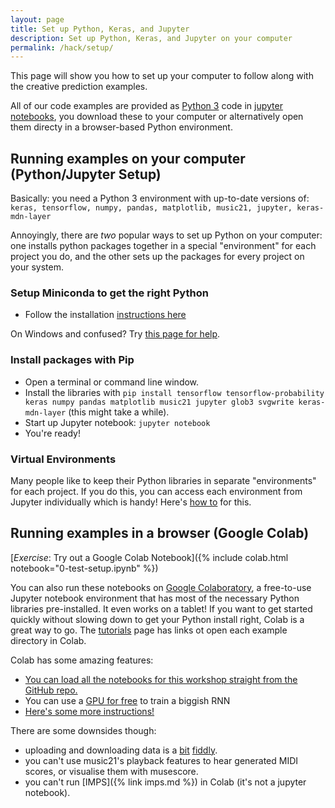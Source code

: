 ```yaml
---
layout: page
title: Set up Python, Keras, and Jupyter
description: Set up Python, Keras, and Jupyter on your computer
permalink: /hack/setup/
---
```


This page will show you how to set up your computer to follow along with the creative prediction examples.

All of our code examples are provided as [Python 3](https://www.python.org) code in [jupyter notebooks](http://jupyter.org), you download these to your computer or alternatively open them directy in a browser-based Python environment.

<!-- You're very welcome to set this up _before_ the tutorial, but during the tutorial we won't have much time to help individuals with their python installation. If you're having trouble you can follow on the screen or try out some notebooks in Google Colab (online) -- see below. -->

## Running examples on your computer (Python/Jupyter Setup)

Basically: you need a Python 3 environment with up-to-date versions of: `keras, tensorflow, numpy, pandas, matplotlib, music21, jupyter, keras-mdn-layer`

Annoyingly, there are _two_ popular ways to set up Python on your computer: one installs python packages together in a special "environment" for each project you do, and the other sets up the packages for every project on your system.

### Setup Miniconda to get the right Python

- Follow the installation [instructions here](https://conda.io/en/latest/miniconda.html)

On Windows and confused? Try [this page for help](https://katiekodes.com/setup-python-windows-miniconda/#installing-miniconda--running-a-python-program).

### Install packages with Pip

- Open a terminal or command line window.
- Install the libraries with `pip install tensorflow tensorflow-probability keras numpy pandas matplotlib music21 jupyter glob3 svgwrite keras-mdn-layer` (this might take a while).
- Start up Jupyter notebook: `jupyter notebook`
- You're ready!

### Virtual Environments

Many people like to keep their Python libraries in separate "environments" for each project. If you do this, you can access each environment from Jupyter individually which is handy! Here's [how to](https://medium.com/@eleroy/jupyter-notebook-in-a-virtual-environment-virtualenv-8f3c3448247) for this.

## Running examples in a browser (Google Colab)

[_Exercise_: Try out a Google Colab Notebook]({% include colab.html notebook="0-test-setup.ipynb" %})

You can also run these notebooks on [Google Colaboratory](https://colab.research.google.com), a free-to-use Jupyter notebook environment that has most of the necessary Python libraries pre-installed. It even works on a tablet! If you want to get started quickly without slowing down to get your Python install right, Colab is a great way to go. The [tutorials]({{site.baseurl}}/tutorials/) page has links ot open each example directory in Colab.

Colab has some amazing features:

- [You can load all the notebooks for this workshop straight from the GitHub repo.](http://colab.research.google.com/github/cpmpercussion/creative-prediction/blob/master/)
- You can use a [GPU for free](https://medium.com/deep-learning-turkey/google-colab-free-gpu-tutorial-e113627b9f5d) to train a biggish RNN
- [Here's some more instructions!](https://colab.research.google.com/notebooks/welcome.ipynb)


There are some downsides though:

- uploading and downloading data is a [bit](https://medium.com/@Keshav31/colab-features-download-and-upload-e1ec537a83df) [fiddly](https://towardsdatascience.com/3-ways-to-load-csv-files-into-colab-7c14fcbdcb92).
- you can't use music21's playback features to hear generated MIDI scores, or visualise them with musescore.
- you can't run [IMPS]({% link imps.md %}) in Colab (it's not a jupyter notebook).

